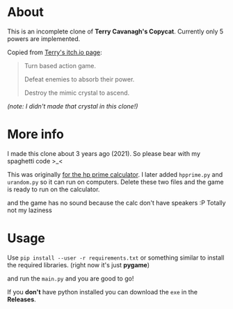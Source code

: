 # About
This is an incomplete clone of **Terry Cavanagh's Copycat**. Currently only 5 powers are implemented.

Copied from [Terry's itch.io page](https://terrycavanagh.itch.io/copycat):

> Turn based action game.
> 
> Defeat enemies to absorb their power.
> 
> Destroy the mimic crystal to ascend.

*(note: I didn't made that crystal in this clone!)*

# More info

I made this clone about 3 years ago (2021). So please bear with my spaghetti code >_<

This was originally [for the hp prime calculator](https://www.hpcalc.org/details/9348). I later added `hpprime.py` and `urandom.py` so it can run on computers. Delete these two files and the game is ready to run on the calculator.

and the game has no sound because the calc don't have speakers :P Totally not my laziness

# Usage

Use `pip install --user -r requirements.txt` or something similar to install the required libraries. (right now it's just **pygame**)

and run the `main.py` and you are good to go!

If you **don't** have python installed you can download the `exe` in the **Releases**.